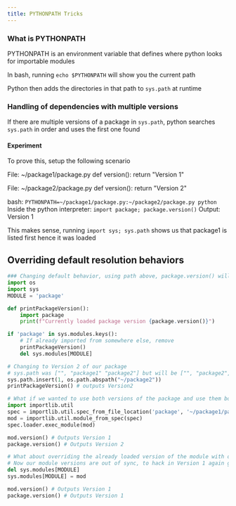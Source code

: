 ```yaml
---
title: PYTHONPATH Tricks
---
```


### What is PYTHONPATH

PYTHONPATH is an environment variable that defines where python looks for importable modules

In bash, running `echo $PYTHONPATH` will show you the current path

Python then adds the directories in that path to `sys.path` at runtime

### Handling of dependencies with multiple versions

If there are multiple versions of a package in `sys.path`, python searches `sys.path` in order and uses the first one found

#### Experiment

To prove this, setup the following scenario

File: ~/package1/package.py
def version():
return "Version 1"

File: ~/package2/package.py
def version():
return "Version 2"

bash: `PYTHONPATH=~/package1/package.py:~/package2/package.py python`
Inside the python interpreter: `import package; package.version()`
Output: Version 1

This makes sense, running `import sys; sys.path` shows us that package1 is listed first hence it was loaded

## Overriding default resolution behaviors

```python
### Changing default behavior, using path above, package.version() will output Version 1
import os
import sys
MODULE = 'package'

def printPackageVersion():
    import package
    print(f"Currently loaded package version {package.version()}")

if 'package' in sys.modules.keys():
    # If already imported from somewhere else, remove
    printPackageVersion()
    del sys.modules[MODULE]

# Changing to Version 2 of our package
# sys.path was ["", "package1" "package2"] but will be ["", "package2", "package1"] now
sys.path.insert(1, os.path.abspath("~/package2"))
printPackageVersion() # outputs Version2

# What if we wanted to use both versions of the package and use them both in the same file
import importlib.util
spec = importlib.util.spec_from_file_location('package', '~/package1/package.py')
mod = importlib.util.module_from_spec(spec)
spec.loader.exec_module(mod)

mod.version() # Outputs Version 1
package.version() # Outputs Version 2

# What about overriding the already loaded version of the module with our new version
# Now our module versions are out of sync, to hack in Version 1 again globally
del sys.modules[MODULE]
sys.modules[MODULE] = mod

mod.version() # Outputs Version 1
package.version() # Outputs Version 1
```
